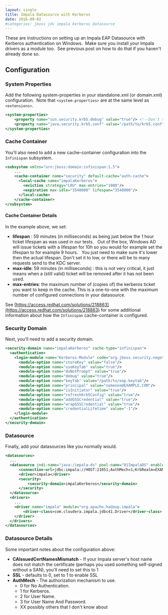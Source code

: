 ```yaml
---
layout: single
title: Impala Datasource with Kerberos
date: 2016-09-02
#categories: jboss jdv impala kerberos datasource
---
```


These are instructions on setting up an Impala EAP Datasource with Kerberos authentication on Windows.  Make sure you install your Impala drivers as a module too.  See previous post on how to do that if you haven't already done so.

## Configuration

### System Properties
Add the following system-properties in your standalone.xml (or domain.xml) configuration.  Note that `<system-properties>` are at the same level as `<extensions>`.


```xml
<system-properties>
    <property name="sun.security.krb5.debug" value="true"/> <!--Don't set this true in production -->
    <property name="java.security.krb5.conf" value="/path/to/krb5.conf"/> <!--Only if you want to override your system defaults -->
</system-properties>
```


### Cache Container
You'll also need to add a new cache-container configuration into the `Infinispan` subsystem.

```xml
<subsystem xmlns="urn:jboss:domain:infinispan:1.5">
    ...
    <cache-container name="security" default-cache="auth-cache">
      <local-cache name="impalaKerberos">
        <eviction strategy="LRU" max-entries="1000"/>
        <expiration max-idle="3540000" lifespan="3540000"/>
      </local-cache>
    </cache-container>
</subsystem>
```

#### Cache Container Details
In the example above, we set:
- **lifespan** : 59 minutes (in milliseconds) as being just below the 1 hour ticket lifespan as was used in our tests.
  Out of the box, Windows AD will issue tickets with a lifespan for 10h so you would for example set the lifespan to for example 9 hours.
  You just need to make sure it's lower then the actual lifespan. Don't set it to low, or there will be to many requests send to the KDC server.
- **max-idle**: 59 minutes (in milliseconds) : this is not very critical, it just means when a (still valid) ticket will be removed after it has not been used.
- **max-entries**: the maximum number of (copies of) the kerberos ticket you want to keep in the cache. This is a one-to-one with the maximum number of configured connections in your datasource.

See [https://access.redhat.com/solutions/218863](https://access.redhat.com/solutions/218863) for some additional information about how the `Infinispan` cache-container is configured.


### Security Domain
Next, you'll need to add a security domain.

```xml
<security-domain name="impalaKerberos" cache-type="infinispan">
  <authentication>
    <login-module name="Kerberos-Module" code="org.jboss.security.negotiation.KerberosLoginModule" module="org.jboss.security.negotiation" flag="required" >
      <module-option name="storeKey" value="false"/>
      <module-option name="useKeyTab" value="true"/>
      <module-option name="doNotPrompt" value="true"/>
      <module-option name="debug" value="true"/>
      <module-option name="keyTab" value="/path/to/eap.keytab"/>
      <module-option name="principal" value="someone@EXAMPLE.COM"/>
      <module-option name="isInitiator" value="true"/>
      <module-option name="refreshKrb5Config" value="true"/>
      <module-option name="addGSSCredential" value="true"/>
      <module-option name="wrapGSSCredential" value="true"/>
      <module-option name="credentialLifetime" value="-1"/>
    </login-module>
  </authentication>
</security-domain>
```

### Datasource
Finally, add your datasources like you normally would.

```xml
<datasources>
  ...
  <datasource jndi-name="java:/impala-ds" pool-name="01ImpalaDS" enabled="true" use-java-context="true">
      <connection-url>jdbc:impala://HOST:21051;AuthMech=1;KrbRealm=EXAMPLE.COM;KrbHostFQDN=server01.example.com;KrbServiceName=impala;SSL=1;CAIssuedCertNamesMismatch=1</connection-url>
      <driver>impala</driver>
      <security>
          <security-domain>impalaKerberos</security-domain>
      </security>
  </datasource>
  <drivers>
    ...
    <driver name="impala" module="org.apache.hadoop.impala">
        <driver-class>com.cloudera.impala.jdbc41.Driver</driver-class>
    </driver>
  </drivers>
</datasources>
```

### Datasource Details
Some important notes about the configuration above:
- **CAIssuedCertNamesMismatch** - If your Impala server's host name does not match the certificate (perhaps you used something self-signed without a SAN), you'll need to set this to 1
- **SSL** - defaults to 0, set to 1 to enable SSL
- **AuthMech** - The authorization mechanism to use.
  - 0 for No Authentication.
  - 1 for Kerberos.
  - 2 for User Name.
  - 3 for User Name And Password.
  - XX possibly others that I don't know about
